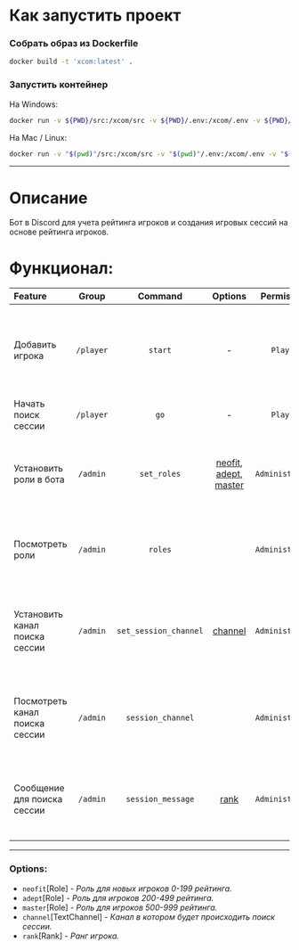 # Как запустить проект

### Собрать образ из Dockerfile

```bash
docker build -t 'xcom:latest' .
```

### Запустить контейнер

На Windows:

```bash
docker run -v ${PWD}/src:/xcom/src -v ${PWD}/.env:/xcom/.env -v ${PWD}/requirements.txt:/xcom/requirements.txt xcom:latest
```

На Mac / Linux:

```bash
docker run -v "$(pwd)"/src:/xcom/src -v "$(pwd)"/.env:/xcom/.env -v "$(pwd)"/requirements.txt:/xcom/requirements.txt xcom:latest
```

---

# Описание

Бот в Discord для учета рейтинга игроков и создания игровых сессий на основе рейтинга игроков.

# Функционал:

| Feature                        |   Group   |        Command        |                          Options                          |   Permission    | Описание                                                                                  | 
|:-------------------------------|:---------:|:---------------------:|:---------------------------------------------------------:|:---------------:|-------------------------------------------------------------------------------------------|
| Добавить игрока                | `/player` |        `start`        |                             -                             |    `Player`     | Добавляет игрока<br/>Добавляет роль **"Неофит"**<br/>Если игрок уже в базе - не добавляет |
| Начать поиск сессии            | `/player` |         `go`          |                             -                             |    `Player`     | Начинает поиск сессии                                                                     |
| Установить роли в бота         | `/admin`  |      `set_roles`      | [neofit](#Options), [adept](#Options), [master](#Options) | `Administrator` | Бот запоминает роли которые нужно будет назначать игрокам.                                |
| Посмотреть роли                | `/admin`  |        `roles`        |                                                           | `Administrator` | Посмотреть роли которые нужно будет назначать игрокам.                                    |
| Установить канал поиска сессии | `/admin`  | `set_session_channel` |                    [channel](#Options)                    | `Administrator` | Бот запоминает канал в котором будет происходить поиск сессии.                            |
| Посмотреть канал поиска сессии | `/admin`  |   `session_channel`   |                                                           | `Administrator` | Посмотреть канал в котором будет происходить поиск сессии.                                |
| Сообщение для поиска сессии    | `/admin`  |   `session_message`   |                     [rank](#Options)                      | `Administrator` | Вызвать сообщение для поиска сессии с авто обновлением для ранга.                         |

---

### Options:

- `neofit`[Role] - _Роль для новых игроков 0-199 рейтинга._
- `adept`[Role] - _Роль для игроков 200-499 рейтинга._
- `master`[Role] - _Роль для игроков 500-999 рейтинга._
- `channel`[TextChannel] - _Канал в котором будет происходить поиск сессии._
- `rank`[Rank] - _Ранг игрока._
